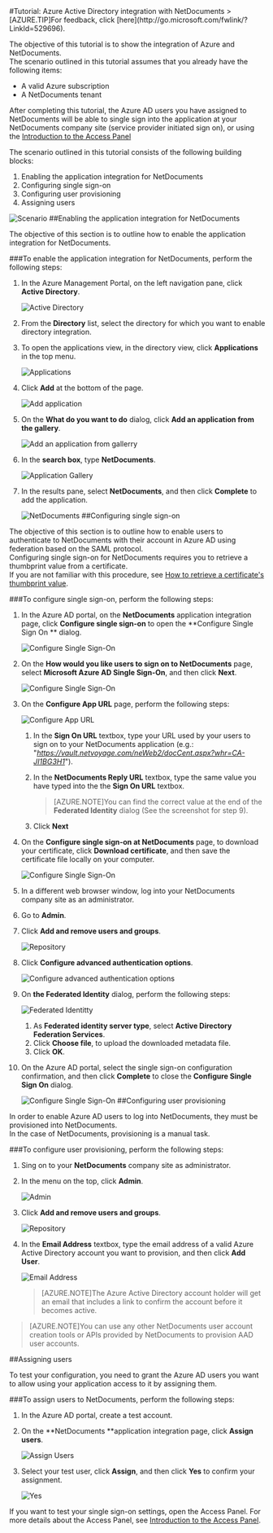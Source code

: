 <properties pageTitle="Tutorial: Azure Active Directory integration with NetDocuments | Microsoft Azure" description="Learn how to use NetDocuments with Azure Active Directory to enable single sign-on, automated provisioning, and more!." services="active-directory" authors="MarkusVi"  documentationCenter="na" manager="stevenpo"/>
<tags ms.service="active-directory" ms.devlang="na" ms.topic="article" ms.tgt_pltfrm="na" ms.workload="identity" ms.date="08/01/2015" ms.author="markvi" />
#Tutorial: Azure Active Directory integration with NetDocuments
>[AZURE.TIP]For feedback, click [here](http://go.microsoft.com/fwlink/?LinkId=529696).
  
The objective of this tutorial is to show the integration of Azure and NetDocuments.  
The scenario outlined in this tutorial assumes that you already have the following items:

-   A valid Azure subscription
-   A NetDocuments tenant
  
After completing this tutorial, the Azure AD users you have assigned to NetDocuments will be able to single sign into the application at your NetDocuments company site (service provider initiated sign on), or using the [Introduction to the Access Panel](https://msdn.microsoft.com/library/dn308586)
  
The scenario outlined in this tutorial consists of the following building blocks:

1.  Enabling the application integration for NetDocuments
2.  Configuring single sign-on
3.  Configuring user provisioning
4.  Assigning users

![Scenario](./media/active-directory-saas-netdocuments-tutorial/IC795040.png "Scenario")
##Enabling the application integration for NetDocuments
  
The objective of this section is to outline how to enable the application integration for NetDocuments.

###To enable the application integration for NetDocuments, perform the following steps:

1.  In the Azure Management Portal, on the left navigation pane, click **Active Directory**.

    ![Active Directory](./media/active-directory-saas-netdocuments-tutorial/IC700993.png "Active Directory")

2.  From the **Directory** list, select the directory for which you want to enable directory integration.

3.  To open the applications view, in the directory view, click **Applications** in the top menu.

    ![Applications](./media/active-directory-saas-netdocuments-tutorial/IC700994.png "Applications")

4.  Click **Add** at the bottom of the page.

    ![Add application](./media/active-directory-saas-netdocuments-tutorial/IC749321.png "Add application")

5.  On the **What do you want to do** dialog, click **Add an application from the gallery**.

    ![Add an application from gallerry](./media/active-directory-saas-netdocuments-tutorial/IC749322.png "Add an application from gallerry")

6.  In the **search box**, type **NetDocuments**.

    ![Application Gallery](./media/active-directory-saas-netdocuments-tutorial/IC795041.png "Application Gallery")

7.  In the results pane, select **NetDocuments**, and then click **Complete** to add the application.

    ![NetDocuments](./media/active-directory-saas-netdocuments-tutorial/IC795042.png "NetDocuments")
##Configuring single sign-on
  
The objective of this section is to outline how to enable users to authenticate to NetDocuments with their account in Azure AD using federation based on the SAML protocol.  
Configuring single sign-on for NetDocuments requires you to retrieve a thumbprint value from a certificate.  
If you are not familiar with this procedure, see [How to retrieve a certificate's thumbprint value](http://youtu.be/YKQF266SAxI).

###To configure single sign-on, perform the following steps:

1.  In the Azure AD portal, on the **NetDocuments** application integration page, click **Configure single sign-on** to open the **Configure Single Sign On ** dialog.

    ![Configure Single Sign-On](./media/active-directory-saas-netdocuments-tutorial/IC795043.png "Configure Single Sign-On")

2.  On the **How would you like users to sign on to NetDocuments** page, select **Microsoft Azure AD Single Sign-On**, and then click **Next**.

    ![Configure Single Sign-On](./media/active-directory-saas-netdocuments-tutorial/IC795044.png "Configure Single Sign-On")

3.  On the **Configure App URL** page, perform the following steps:

    ![Configure App URL](./media/active-directory-saas-netdocuments-tutorial/IC795045.png "Configure App URL")

    1.  In the **Sign On URL** textbox, type your URL used by your users to sign on to your NetDocuments application (e.g.: "*https://vault.netvoyage.com/neWeb2/docCent.aspx?whr=CA-JI1BG3H1*").
    2.  In the **NetDocuments Reply URL** textbox, type the same value you have typed into the the **Sign On URL** textbox.  

        >[AZURE.NOTE]You can find the correct value at the end of the **Federated Identity** dialog (See the screenshot for step 9).

    3.  Click **Next**

4.  On the **Configure single sign-on at NetDocuments** page, to download your certificate, click **Download certificate**, and then save the certificate file locally on your computer.

    ![Configure Single Sign-On](./media/active-directory-saas-netdocuments-tutorial/IC795046.png "Configure Single Sign-On")

5.  In a different web browser window, log into your NetDocuments company site as an administrator.

6.  Go to **Admin**.

7.  Click **Add and remove users and groups**.

    ![Repository](./media/active-directory-saas-netdocuments-tutorial/IC795047.png "Repository")

8.  Click **Configure advanced authentication options**.

    ![Configure advanced authentication options](./media/active-directory-saas-netdocuments-tutorial/IC795048.png "Configure advanced authentication options")

9.  On **the Federated Identity** dialog, perform the following steps:

    ![Federated Identitty](./media/active-directory-saas-netdocuments-tutorial/IC795049.png "Federated Identitty")

    1.  As **Federated identity server type**, select **Active Directory Federation Services**.
    2.  Click **Choose file**, to upload the downloaded metadata file.
    3.  Click **OK**.

10. On the Azure AD portal, select the single sign-on configuration confirmation, and then click **Complete** to close the **Configure Single Sign On** dialog.

    ![Configure Single Sign-On](./media/active-directory-saas-netdocuments-tutorial/IC795050.png "Configure Single Sign-On")
##Configuring user provisioning
  
In order to enable Azure AD users to log into NetDocuments, they must be provisioned into NetDocuments.  
In the case of NetDocuments, provisioning is a manual task.

###To configure user provisioning, perform the following steps:

1.  Sing on to your **NetDocuments** company site as administrator.

2.  In the menu on the top, click **Admin**.

    ![Admin](./media/active-directory-saas-netdocuments-tutorial/IC795051.png "Admin")

3.  Click **Add and remove users and groups**.

    ![Repository](./media/active-directory-saas-netdocuments-tutorial/IC795047.png "Repository")

4.  In the **Email Address** textbox, type the email address of a valid Azure Active Directory account you want to provision, and then click **Add User**.

    ![Email Address](./media/active-directory-saas-netdocuments-tutorial/IC795053.png "Email Address")

    >[AZURE.NOTE]The Azure Active Directory account holder will get an email that includes a link to confirm the account before it becomes active.

>[AZURE.NOTE]You can use any other NetDocuments user account creation tools or APIs provided by NetDocuments to provision AAD user accounts.

##Assigning users
  
To test your configuration, you need to grant the Azure AD users you want to allow using your application access to it by assigning them.

###To assign users to NetDocuments, perform the following steps:

1.  In the Azure AD portal, create a test account.

2.  On the **NetDocuments **application integration page, click **Assign users**.

    ![Assign Users](./media/active-directory-saas-netdocuments-tutorial/IC795054.png "Assign Users")

3.  Select your test user, click **Assign**, and then click **Yes** to confirm your assignment.

    ![Yes](./media/active-directory-saas-netdocuments-tutorial/IC767830.png "Yes")
  
If you want to test your single sign-on settings, open the Access Panel. For more details about the Access Panel, see [Introduction to the Access Panel](https://msdn.microsoft.com/library/dn308586).
